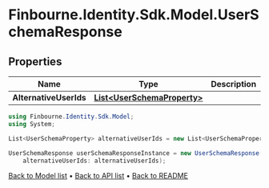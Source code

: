 # Finbourne.Identity.Sdk.Model.UserSchemaResponse

## Properties

Name | Type | Description | Notes
------------ | ------------- | ------------- | -------------
**AlternativeUserIds** | [**List&lt;UserSchemaProperty&gt;**](UserSchemaProperty.md) |  | [optional] 

```csharp
using Finbourne.Identity.Sdk.Model;
using System;

List<UserSchemaProperty> alternativeUserIds = new List<UserSchemaProperty>();

UserSchemaResponse userSchemaResponseInstance = new UserSchemaResponse(
    alternativeUserIds: alternativeUserIds);
```

[Back to Model list](../README.md#documentation-for-models) &#8226; [Back to API list](../README.md#documentation-for-api-endpoints) &#8226; [Back to README](../README.md)
